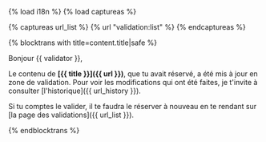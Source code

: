 {% load i18n %}
{% load captureas %}

{% captureas url_list %}
    {% url "validation:list" %}
{% endcaptureas %}

{% blocktrans with title=content.title|safe %}

Bonjour {{ validator }},

Le contenu de **[{{ title }}]({{ url }})**, que tu avait réservé, a été mis à jour en zone de validation.
Pour voir les modifications qui ont été faites, je t'invite à consulter [l'historique]({{ url_history }}).

Si tu comptes le valider, il te faudra le réserver à nouveau en te rendant sur [la page des validations]({{ url_list }}).

{%  endblocktrans %}

